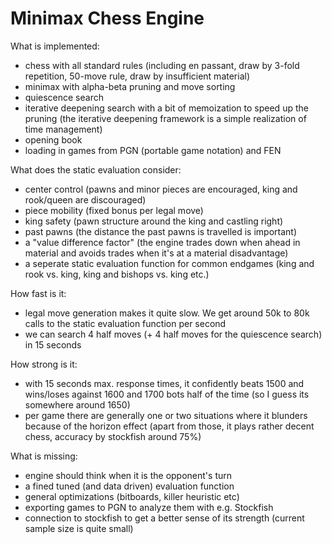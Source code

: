 # Minimax Chess Engine

What is implemented:

- chess with all standard rules (including en passant, draw by 3-fold repetition, 50-move rule, draw by insufficient material)
- minimax with alpha-beta pruning and move sorting
- quiescence search
- iterative deepening search with a bit of memoization to speed up the pruning (the iterative deepening framework is a simple realization of time management)
- opening book
- loading in games from PGN (portable game notation) and FEN

What does the static evaluation consider:

- center control (pawns and minor pieces are encouraged, king and rook/queen are discouraged)
- piece mobility (fixed bonus per legal move)
- king safety (pawn structure around the king and castling right)
- past pawns (the distance the past pawns is travelled is important)
- a "value difference factor" (the engine trades down when ahead in material and avoids trades when it's at a material disadvantage)
- a seperate static evaluation function for common endgames (king and rook vs. king, king and bishops vs. king etc.)


How fast is it:

- legal move generation makes it quite slow. We get around 50k to 80k calls to the static evaluation function per second
- we can search 4 half moves (+ 4 half moves for the quiescence search) in 15 seconds


How strong is it:

- with 15 seconds max. response times, it confidently beats 1500 and wins/loses against 1600 and 1700 bots half of the time
(so I guess its somewhere around 1650)
- per game there are generally one or two situations where it blunders because of the horizon effect (apart from those, it plays rather decent chess, accuracy by stockfish around 75%)

What is missing:

- engine should think when it is the opponent's turn
- a fined tuned (and data driven) evaluation function
- general optimizations (bitboards, killer heuristic etc)
- exporting games to PGN to analyze them with e.g. Stockfish
- connection to stockfish to get a better sense of its strength (current sample size is quite small)

